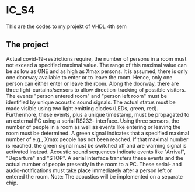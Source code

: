 # IC_S4
This are the codes to my projekt of VHDL 4th sem

## The project

Actual covid-19-restrictions require, the number of persons in a room must not exceed a specified maximal value. The range of this maximal value can be as low as ONE and as high as Xmax persons. It is assumed, there is only one doorway available to enter or to leave the room. Hence, only one person can either enter or leave the room. Along the doorway, there are three light-curtains/sensors to allow direction-tracking of possible visitors. The events "person entered room" and "person left room" must be identified by unique acoustic sound signals. The actual status must be made visible using two light emitting diodes (LEDs, green, red). Furthermore, these events, plus a unique timestamp, must be propagated to an external PC using a serial RS232- interface. Using three sensors, the number of people in a room as well as events like entering or leaving the room must be determined. A green signal indicates that a specified maximal number of e.g., Xmax people has not been reached. If that maximal number is reached, the green signal must be switched off and are warning signal is activated instead. Acoustic sound sequences indicate events like "Arrival", "Departure" and "STOP". A serial interface transfers these events and the actual number of people presently in the room to a PC. These serial- and audio-notifications must take place immediately after a person left or entered the room. Note: The acoustics will be implemented on a separate chip.
